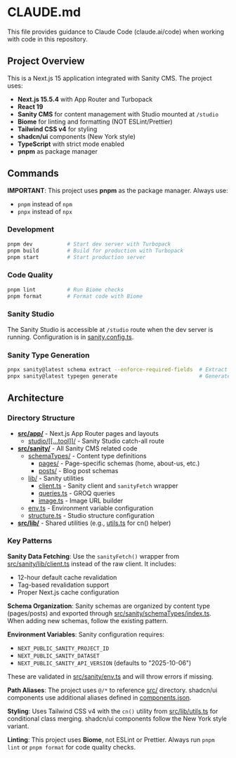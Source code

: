 # CLAUDE.md

This file provides guidance to Claude Code (claude.ai/code) when working with code in this repository.

## Project Overview

This is a Next.js 15 application integrated with Sanity CMS. The project uses:
- **Next.js 15.5.4** with App Router and Turbopack
- **React 19**
- **Sanity CMS** for content management with Studio mounted at `/studio`
- **Biome** for linting and formatting (NOT ESLint/Prettier)
- **Tailwind CSS v4** for styling
- **shadcn/ui** components (New York style)
- **TypeScript** with strict mode enabled
- **pnpm** as package manager

## Commands

**IMPORTANT**: This project uses **pnpm** as the package manager. Always use:
- `pnpm` instead of `npm`
- `pnpx` instead of `npx`

### Development
```bash
pnpm dev           # Start dev server with Turbopack
pnpm build         # Build for production with Turbopack
pnpm start         # Start production server
```

### Code Quality
```bash
pnpm lint          # Run Biome checks
pnpm format        # Format code with Biome
```

### Sanity Studio
The Sanity Studio is accessible at `/studio` route when the dev server is running. Configuration is in [sanity.config.ts](sanity.config.ts).

### Sanity Type Generation
```bash
pnpx sanity@latest schema extract --enforce-required-fields  # Extract schema
pnpx sanity@latest typegen generate                          # Generate TypeScript types
```

## Architecture

### Directory Structure

- **[src/app/](src/app/)** - Next.js App Router pages and layouts
  - [studio/[[...tool]]/](src/app/studio/[[...tool]]/) - Sanity Studio catch-all route
- **[src/sanity/](src/sanity/)** - All Sanity CMS related code
  - [schemaTypes/](src/sanity/schemaTypes/) - Content type definitions
    - [pages/](src/sanity/schemaTypes/pages/) - Page-specific schemas (home, about-us, etc.)
    - [posts/](src/sanity/schemaTypes/posts/) - Blog post schemas
  - [lib/](src/sanity/lib/) - Sanity utilities
    - [client.ts](src/sanity/lib/client.ts) - Sanity client and `sanityFetch` wrapper
    - [queries.ts](src/sanity/lib/queries.ts) - GROQ queries
    - [image.ts](src/sanity/lib/image.ts) - Image URL builder
  - [env.ts](src/sanity/env.ts) - Environment variable configuration
  - [structure.ts](src/sanity/structure.ts) - Studio structure configuration
- **[src/lib/](src/lib/)** - Shared utilities (e.g., [utils.ts](src/lib/utils.ts) for cn() helper)

### Key Patterns

**Sanity Data Fetching**: Use the `sanityFetch()` wrapper from [src/sanity/lib/client.ts](src/sanity/lib/client.ts) instead of the raw client. It includes:
- 12-hour default cache revalidation
- Tag-based revalidation support
- Proper Next.js cache configuration

**Schema Organization**: Sanity schemas are organized by content type (pages/posts) and exported through [src/sanity/schemaTypes/index.ts](src/sanity/schemaTypes/index.ts). When adding new schemas, follow the existing pattern.

**Environment Variables**: Sanity configuration requires:
- `NEXT_PUBLIC_SANITY_PROJECT_ID`
- `NEXT_PUBLIC_SANITY_DATASET`
- `NEXT_PUBLIC_SANITY_API_VERSION` (defaults to "2025-10-06")

These are validated in [src/sanity/env.ts](src/sanity/env.ts) and will throw errors if missing.

**Path Aliases**: The project uses `@/*` to reference [src/](src/) directory. shadcn/ui components use additional aliases defined in [components.json](components.json).

**Styling**: Uses Tailwind CSS v4 with the `cn()` utility from [src/lib/utils.ts](src/lib/utils.ts) for conditional class merging. shadcn/ui components follow the New York style variant.

**Linting**: This project uses **Biome**, not ESLint or Prettier. Always run `pnpm lint` or `pnpm format` for code quality checks.
